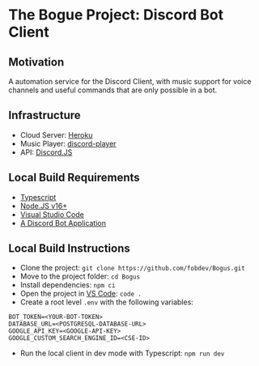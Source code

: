 # The Bogue Project: Discord Bot Client
## Motivation
A automation service for the Discord Client, with music support for voice channels and useful commands that are only possible in a bot.

## Infrastructure
 - Cloud Server: [Heroku](https://heroku.com)
 - Music Player: [discord-player](https://www.npmjs.com/package/discord-player)
 - API: [Discord.JS](https://discord.js.org/)

## Local Build Requirements
- [Typescript](https://www.typescriptlang.org/)
- [Node.JS v16+](https://nodejs.org/en/)
- [Visual Studio Code](https://code.visualstudio.com/)
- [A Discord Bot Application](https://discord.com/developers/)

## Local Build Instructions
 - Clone the project: ``git clone https://github.com/fobdev/Bogus.git``
 - Move to the project folder: ``cd Bogus``
 - Install dependencies: ``npm ci``
 - Open the project in [VS Code](https://code.visualstudio.com/): ``code .``
 - Create a root level ``.env`` with the following variables:
 ```
 BOT_TOKEN=<YOUR-BOT-TOKEN>
 DATABASE_URL=<POSTGRESQL-DATABASE-URL>
 GOOGLE_API_KEY=<GOOGLE-API-KEY>
 GOOGLE_CUSTOM_SEARCH_ENGINE_ID=<CSE-ID>
 ```
 - Run the local client in dev mode with Typescript: ``npm run dev``
